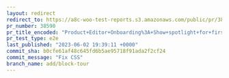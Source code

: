 ```yaml
---
layout: redirect
redirect_to: https://a8c-woo-test-reports.s3.amazonaws.com/public/pr/38590/e2e/index.html
pr_number: 38590
pr_title_encoded: "Product+Editor+Onboarding%3A+Show+spotlight+for+first+time+visitors"
pr_test_type: e2e
last_published: "2023-06-02 19:39:11 +0000"
commit_sha: b0cfe61af48c645fd6b5ae95718f91ada2f2cf24
commit_message: "Fix CSS"
branch_name: add/block-tour
---
```

